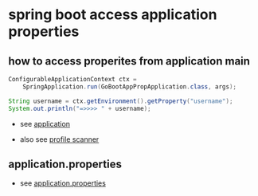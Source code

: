 # spring boot access application properties

## how to access properites from application main

```java
ConfigurableApplicationContext ctx =
	SpringApplication.run(GoBootAppPropApplication.class, args);

String username = ctx.getEnvironment().getProperty("username");
System.out.println("=>>>> " + username);
```

* see [application](src/main/java/go/boot/applicationproperties/gobootappprop/GoBootAppPropApplication.java)

* also see [profile scanner](src/main/java/go/boot/applicationproperties/gobootappprop/ProfileScannerBean.java)

## application.properties

* see [application.properties](src/main/resources/application.properties)
